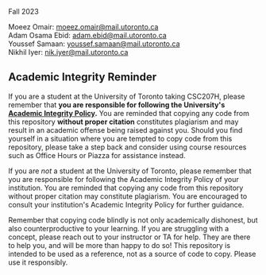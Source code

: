 Fall 2023

Moeez Omair:         moeez.omair@mail.utoronto.ca <br />
Adam Osama Ebid:     adam.ebid@mail.utoronto.ca<br />
Youssef Samaan:      youssef.samaan@mail.utoronto.ca<br />
Nikhil Iyer:         nik.iyer@mail.utoronto.ca<br />

## Academic Integrity Reminder 
If you are a student at the University of Toronto taking CSC207H, please remember that **you are responsible for following the University's [Academic Integrity Policy](https://governingcouncil.utoronto.ca/secretariat/policies/code-behaviour-academic-matters-january-1-2021).** You are reminded that copying any code from this repository **without proper citation** constitutes plagiarism and may result in an academic offense being raised against you. Should you find yourself in a situation where you are tempted to copy code from this repository, please take a step back and consider using course resources such as Office Hours or Piazza for assistance instead.

If you are *not* a student at the University of Toronto, please remember that you are responsible for following the Academic Integrity Policy of your institution. You are reminded that copying any code from this repository without proper citation may constitute plagiarism. You are encouraged to consult your institution's Academic Integrity Policy for further guidance.

Remember that copying code blindly is not only academically dishonest, but also counterproductive to your learning. If you are struggling with a concept, please reach out to your instructor or TA for help. They are there to help you, and will be more than happy to do so! This repository is intended to be used as a reference, not as a source of code to copy. Please use it responsibly.